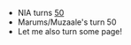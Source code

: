 - NIA turns [50](https://www.nia.nih.gov/research/blog/2024/06/shaping-future-geriatrics-and-clinical-gerontology-research-nia?utm_source=NIA+Main&utm_campaign=93fc76f698-blog-GCG50-6-25-24&utm_medium=email&utm_term=0_-8180ce9847-%5BLIST_EMAIL_ID%5D)
- Marums/Muzaale's turn 50
- Let me also turn some page!

